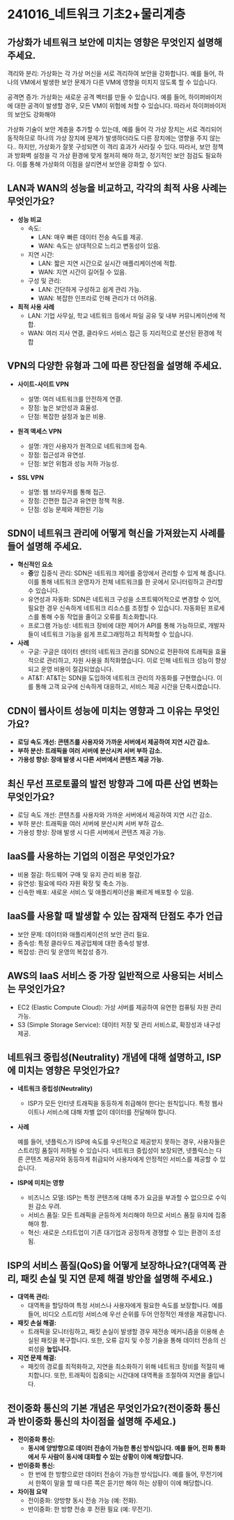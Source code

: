 # 241016_네트워크 기초2+물리계층


## **가상화가 네트워크 보안에 미치는 영향은 무엇인지 설명해 주세요.**

격리와 분리: 가상화는 각 가상 머신을 서로 격리하여 보안을 강화합니다. 예를 들어, 하나의 VM에서 발생한 보안 문제가 다른 VM에 영향을 미치지 않도록 할 수 있습니다. 

공격면 증가: 가상화는 새로운 공격 벡터를 만들 수 있습니다. 예를 들어, 하이퍼바이저에 대한 공격이 발생할 경우, 모든 VM이 위험에 처할 수 있습니다. 따라서 하이퍼바이저의 보안도 강화해야 

가상화 기술이 보안 계층을 추가할 수 있는데, 예를 들어 각 가상 장치는 서로 격리되어 동작하므로 하나의 가상 장치에 문제가 발생하더라도 다른 장치에는 영향을 주지 않는다.. 하지만, 가상화가 잘못 구성되면 이 격리 효과가 사라질 수 있다. 따라서, 보안 정책과 방화벽 설정을 각 가상 환경에 맞게 철저히 해야 하고, 정기적인 보안 점검도 필요하다. 이를 통해 가상화의 이점을 살리면서 보안을 강화할 수 있다.

## **LAN과 WAN의 성능을 비교하고, 각각의 최적 사용 사례는 무엇인가요?**

- **성능 비교**
    - 속도:
        - LAN: 매우 빠른 데이터 전송 속도를 제공.
        - WAN: 속도는 상대적으로 느리고 변동성이 있음.
    - 지연 시간:
        - LAN: 짧은 지연 시간으로 실시간 애플리케이션에 적합.
        - WAN: 지연 시간이 길어질 수 있음.
    - 구성 및 관리:
        - LAN: 간단하게 구성하고 쉽게 관리 가능.
        - WAN: 복잡한 인프라로 인해 관리가 더 어려움.
- **최적 사용 사례**
    - LAN: 기업 사무실, 학교 네트워크 등에서 파일 공유 및 내부 커뮤니케이션에 적합.
    - WAN: 여러 지사 연결, 클라우드 서비스 접근 등 지리적으로 분산된 환경에 적합

## **VPN의 다양한 유형과 그에 따른 장단점을 설명해 주세요.**

- **사이트-사이트 VPN**
    - 설명: 여러 네트워크를 안전하게 연결.
    - 장점: 높은 보안성과 효율성.
    - 단점: 복잡한 설정과 높은 비용.

- **원격 액세스 VPN**
    - 설명: 개인 사용자가 원격으로 네트워크에 접속.
    - 장점: 접근성과 유연성.
    - 단점: 보안 위험과 성능 저하 가능성.
- **SSL VPN**
    - 설명: 웹 브라우저를 통해 접근.
    - 장점: 간편한 접근과 유연한 정책 적용.
    - 단점: 성능 문제와 제한된 기능

## **SDN이 네트워크 관리에 어떻게 혁신을 가져왔는지 사례를 들어 설명해 주세요.**

- **혁신적인 요소**
    - **중**앙 집중식 관리: SDN은 네트워크 제어를 중앙에서 관리할 수 있게 해 줍니다. 이를 통해 네트워크 운영자가 전체 네트워크를 한 곳에서 모니터링하고 관리할 수 있습니다.
    - 유연성과 자동화: SDN은 네트워크 구성을 소프트웨어적으로 변경할 수 있어, 필요한 경우 신속하게 네트워크 리소스를 조정할 수 있습니다. 자동화된 프로세스를 통해 수동 작업을 줄이고 오류를 최소화합니다.
    - 프로그램 가능성: 네트워크 장비에 대한 제어가 API를 통해 가능하므로, 개발자들이 네트워크 기능을 쉽게 프로그래밍하고 최적화할 수 있습니다.
- **사례**
    - 구글: 구글은 데이터 센터의 네트워크 관리를 SDN으로 전환하여 트래픽을 효율적으로 관리하고, 자원 사용을 최적화했습니다. 이로 인해 네트워크 성능이 향상되고 운영 비용이 절감되었습니다.
    - AT&T: AT&T는 SDN을 도입하여 네트워크 관리의 자동화를 구현했습니다. 이를 통해 고객 요구에 신속하게 대응하고, 서비스 제공 시간을 단축시켰습니다.

## **CDN이 웹사이트 성능에 미치는 영향과 그 이유는 무엇인가요?**

- **로딩 속도 개선: 콘텐츠를 사용자와 가까운 서버에서 제공하여 지연 시간 감소.**
- **부하 분산: 트래픽을 여러 서버에 분산시켜 서버 부하 감소.**
- **가용성 향상: 장애 발생 시 다른 서버에서 콘텐츠 제공 가능.**

## **최신 무선 프로토콜의 발전 방향과 그에 따른 산업 변화는 무엇인가요?**

- 로딩 속도 개선: 콘텐츠를 사용자와 가까운 서버에서 제공하여 지연 시간 감소.
- 부하 분산: 트래픽을 여러 서버에 분산시켜 서버 부하 감소.
- 가용성 향상: 장애 발생 시 다른 서버에서 콘텐츠 제공 가능.

## **IaaS를 사용하는 기업의 이점은 무엇인가요?**

- 비용 절감: 하드웨어 구매 및 유지 관리 비용 절감.
- 유연성: 필요에 따라 자원 확장 및 축소 가능.
- 신속한 배포: 새로운 서비스 및 애플리케이션을 빠르게 배포할 수 있음.

## **IaaS를 사용할 때 발생할 수 있는 잠재적 단점도 추가 언급**

- 보안 문제: 데이터와 애플리케이션의 보안 관리 필요.
- 종속성: 특정 클라우드 제공업체에 대한 종속성 발생.
- 복잡성: 관리 및 운영의 복잡성 증가.

## **AWS의 IaaS 서비스 중 가장 일반적으로 사용되는 서비스는 무엇인가요?**

- EC2 (Elastic Compute Cloud): 가상 서버를 제공하여 유연한 컴퓨팅 자원 관리 가능.
- S3 (Simple Storage Service): 데이터 저장 및 관리 서비스로, 확장성과 내구성 제공.

## **네트워크 중립성(Neutrality) 개념에 대해 설명하고, ISP에 미치는 영향은 무엇인가요?**

- **네트워크 중립성(Neutrality)**
    - ISP가 모든 인터넷 트래픽을 동등하게 취급해야 한다는 원칙입니다. 특정 웹사이트나 서비스에 대해 차별 없이 데이터를 전달해야 합니다.
- **사례**
    
    예를 들어, 넷플릭스가 ISP에 속도를 우선적으로 제공받지 못하는 경우, 사용자들은 스트리밍 품질이 저하될 수 있습니다. 네트워크 중립성이 보장되면, 넷플릭스는 다른 콘텐츠 제공자와 동등하게 취급되어 사용자에게 안정적인 서비스를 제공할 수 있습니다.
    
- **ISP에 미치는 영향**
    - 비즈니스 모델: ISP는 특정 콘텐츠에 대해 추가 요금을 부과할 수 없으므로 수익원 감소 우려.
    - 서비스 품질: 모든 트래픽을 균등하게 처리해야 하므로 서비스 품질 유지에 집중해야 함.
    - 혁신: 새로운 스타트업이 기존 대기업과 공정하게 경쟁할 수 있는 환경이 조성됨.

## **ISP의 서비스 품질(QoS)을 어떻게 보장하나요?(대역폭 관리, 패킷 손실 및 지연 문제 해결 방안을 설명해 주세요.)**

- **대역폭 관리:**
    - 대역폭을 할당하여 특정 서비스나 사용자에게 필요한 속도를 보장합니다. 예를 들어, 비디오 스트리밍 서비스에 우선 순위를 두어 안정적인 재생을 제공합니다.
- **패킷 손실 해결:**
    - 트래픽을 모니터링하고, 패킷 손실이 발생할 경우 재전송 메커니즘을 이용해 손실된 패킷을 복구합니다. 또한, 오류 감지 및 수정 기술을 통해 데이터 전송의 신뢰성을 **높입니다.**
- **지연 문제 해결:**
    - 패킷의 경로를 최적화하고, 지연을 최소화하기 위해 네트워크 장비를 적절히 배치합니다. 또한, 트래픽이 집중되는 시간대에 대역폭을 조절하여 지연을 줄입니다.

## **전이중화 통신의 기본 개념은 무엇인가요?(전이중화 통신과 반이중화 통신의 차이점을 설명해 주세요.)**

- **전이중화 통신:**
    - **동시에 양방향으로 데이터 전송이 가능한 통신 방식입니다. 예를 들어, 전화 통화에서 두 사람이 동시에 대화할 수 있는 상황이 이에 해당합니다.**
- **반이중화 통신:**
    - 한 번에 한 방향으로만 데이터 전송이 가능한 방식입니다. 예를 들어, 무전기에서 한쪽이 말을 할 때 다른 쪽은 듣기만 해야 하는 상황이 이에 해당합니다.
- **차이점 요약**
    - 전이중화: 양방향 동시 전송 가능 (예: 전화).
    - 반이중화: 한 방향 전송 후 전환 필요 (예: 무전기).
